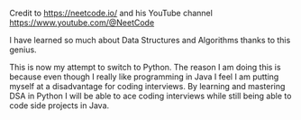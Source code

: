 Credit to https://neetcode.io/ and his YouTube channel 
https://www.youtube.com/@NeetCode

I have learned so much about Data Structures and Algorithms thanks to this genius. 

This is now my attempt to switch to Python. The reason I am doing this is because even though I really like programming in Java 
I feel I am putting myself at a disadvantage for coding interviews. By learning and mastering DSA in Python I will be able to ace coding interviews
while still being able to code side projects in Java. 
